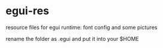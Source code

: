 egui-res
========

resource files for egui runtime: font config and some pictures

rename the folder as .egui and put it into your $HOME
